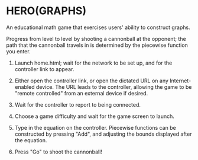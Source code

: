 HERO(GRAPHS)
==============

An educational math game that exercises users' ability to construct graphs.

Progress from level to level by shooting a cannonball at the opponent; the path that the cannonball travels in is determined by the piecewise function you enter.

1. Launch home.html; wait for the network to be set up, and for the controller link to appear.

2. Either open the controller link, or open the dictated URL on any Internet-enabled device.  The URL leads to the controller, allowing the game to be "remote controlled" from an external device if desired.

3. Wait for the controller to report to being connected.

4. Choose a game difficulty and wait for the game screen to launch.

5. Type in the equation on the controller.  Piecewise functions can be constructed by pressing "Add", and adjusting the bounds displayed after the equation.

6. Press "Go" to shoot the cannonball!